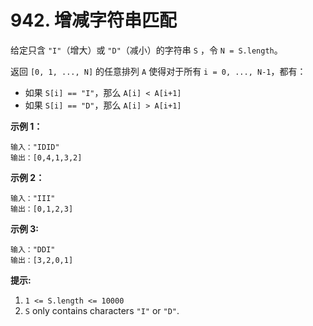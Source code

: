 # 942. 增减字符串匹配

给定只含 `"I"`（增大）或 `"D"`（减小）的字符串 `S` ，令 `N = S.length`。

返回 `[0, 1, ..., N]` 的任意排列 `A` 使得对于所有 `i = 0, ..., N-1`，都有：

- 如果 `S[i] == "I"`，那么 `A[i] < A[i+1]`
- 如果 `S[i] == "D"`，那么 `A[i] > A[i+1]`

**示例 1：**

```()
输入："IDID"
输出：[0,4,1,3,2]
```

**示例 2：**

```()
输入："III"
输出：[0,1,2,3]
```

**示例 3:**

```()
输入："DDI"
输出：[3,2,0,1]
```

**提示:**

1. `1 <= S.length <= 10000`
2. `S` only contains characters `"I"` or `"D"`.
